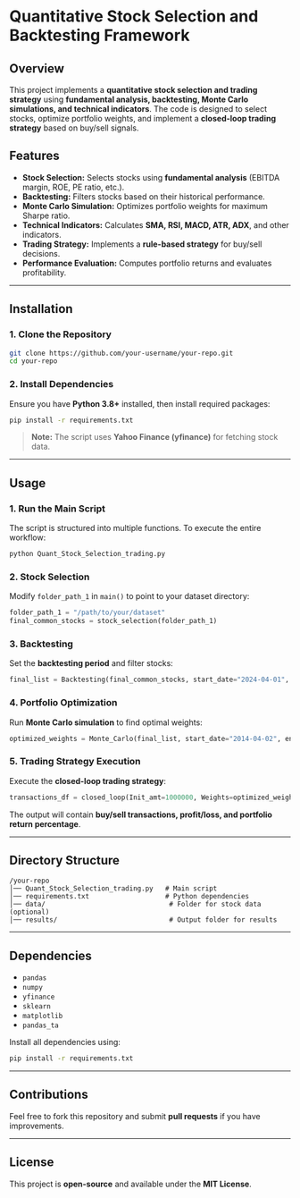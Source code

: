 # Quantitative Stock Selection and Backtesting Framework

## Overview
This project implements a **quantitative stock selection and trading strategy** using **fundamental analysis, backtesting, Monte Carlo simulations, and technical indicators**. The code is designed to select stocks, optimize portfolio weights, and implement a **closed-loop trading strategy** based on buy/sell signals.

## Features
- **Stock Selection:** Selects stocks using **fundamental analysis** (EBITDA margin, ROE, PE ratio, etc.).
- **Backtesting:** Filters stocks based on their historical performance.
- **Monte Carlo Simulation:** Optimizes portfolio weights for maximum Sharpe ratio.
- **Technical Indicators:** Calculates **SMA, RSI, MACD, ATR, ADX**, and other indicators.
- **Trading Strategy:** Implements a **rule-based strategy** for buy/sell decisions.
- **Performance Evaluation:** Computes portfolio returns and evaluates profitability.

---

## Installation

### 1. Clone the Repository
```bash
git clone https://github.com/your-username/your-repo.git
cd your-repo
```

### 2. Install Dependencies
Ensure you have **Python 3.8+** installed, then install required packages:
```bash
pip install -r requirements.txt
```
> **Note:** The script uses **Yahoo Finance (yfinance)** for fetching stock data.

---

## Usage

### 1. Run the Main Script
The script is structured into multiple functions. To execute the entire workflow:
```bash
python Quant_Stock_Selection_trading.py
```

### 2. Stock Selection
Modify `folder_path_1` in `main()` to point to your dataset directory:
```python
folder_path_1 = "/path/to/your/dataset"
final_common_stocks = stock_selection(folder_path_1)
```

### 3. Backtesting
Set the **backtesting period** and filter stocks:
```python
final_list = Backtesting(final_common_stocks, start_date="2024-04-01", end_date="2024-10-01")
```

### 4. Portfolio Optimization
Run **Monte Carlo simulation** to find optimal weights:
```python
optimized_weights = Monte_Carlo(final_list, start_date="2014-04-02", end_date="2024-03-31")
```

### 5. Trading Strategy Execution
Execute the **closed-loop trading strategy**:
```python
transactions_df = closed_loop(Init_amt=1000000, Weights=optimized_weights, stock_list=final_list, folder_path=folder_path_2, result_dfs=result_dfs)
```
The output will contain **buy/sell transactions, profit/loss, and portfolio return percentage**.

---

## Directory Structure
```
/your-repo
│── Quant_Stock_Selection_trading.py   # Main script
│── requirements.txt                   # Python dependencies
│── data/                               # Folder for stock data (optional)
│── results/                            # Output folder for results
```

---

## Dependencies
- `pandas`
- `numpy`
- `yfinance`
- `sklearn`
- `matplotlib`
- `pandas_ta`

Install all dependencies using:
```bash
pip install -r requirements.txt
```

---

## Contributions
Feel free to fork this repository and submit **pull requests** if you have improvements.

---

## License
This project is **open-source** and available under the **MIT License**.
